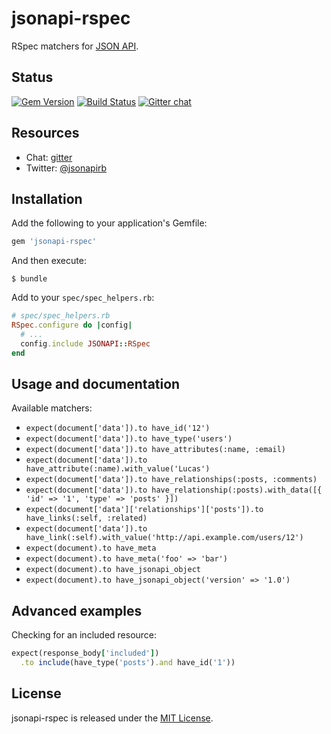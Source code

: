 # jsonapi-rspec

RSpec matchers for [JSON API](http://jsonapi.org).

## Status

[![Gem Version](https://badge.fury.io/rb/jsonapi-rspec.svg)](https://badge.fury.io/rb/jsonapi-rspec)
[![Build Status](https://secure.travis-ci.org/jsonapi-rb/jsonapi-rspec.svg?branch=master)](http://travis-ci.org/jsonapi-rb/jsonapi-rspec?branch=master)
[![Gitter chat](https://badges.gitter.im/gitterHQ/gitter.png)](https://gitter.im/jsonapi-rb/Lobby)

## Resources

* Chat: [gitter](http://gitter.im/jsonapi-rb)
* Twitter: [@jsonapirb](http://twitter.com/jsonapirb)

## Installation

Add the following to your application's Gemfile:
```ruby
gem 'jsonapi-rspec'
```
And then execute:
```
$ bundle
```

Add to your `spec/spec_helpers.rb`:

```ruby
# spec/spec_helpers.rb
RSpec.configure do |config|
  # ...
  config.include JSONAPI::RSpec
end
```

## Usage and documentation

Available matchers:

* `expect(document['data']).to have_id('12')`
* `expect(document['data']).to have_type('users')`
* `expect(document['data']).to have_attributes(:name, :email)`
* `expect(document['data']).to have_attribute(:name).with_value('Lucas')`
* `expect(document['data']).to have_relationships(:posts, :comments)`
* `expect(document['data']).to have_relationship(:posts).with_data([{ 'id' => '1', 'type' => 'posts' }])`
* `expect(document['data']['relationships']['posts']).to have_links(:self, :related)`
* `expect(document['data']).to have_link(:self).with_value('http://api.example.com/users/12')`
* `expect(document).to have_meta`
* `expect(document).to have_meta('foo' => 'bar')`
* `expect(document).to have_jsonapi_object`
* `expect(document).to have_jsonapi_object('version' => '1.0')`

## Advanced examples

Checking for an included resource:

```ruby
expect(response_body['included'])
  .to include(have_type('posts').and have_id('1'))
```

## License

jsonapi-rspec is released under the [MIT License](http://www.opensource.org/licenses/MIT).
